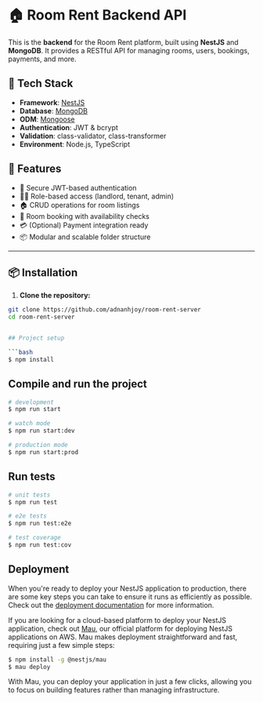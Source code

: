 # 🏠 Room Rent Backend API

This is the **backend** for the Room Rent platform, built using **NestJS** and **MongoDB**. It provides a RESTful API for managing rooms, users, bookings, payments, and more.

## 🚀 Tech Stack

- **Framework**: [NestJS](https://nestjs.com/)
- **Database**: [MongoDB](https://www.mongodb.com/)
- **ODM**: [Mongoose](https://mongoosejs.com/)
- **Authentication**: JWT & bcrypt
- **Validation**: class-validator, class-transformer
- **Environment**: Node.js, TypeScript



## 🧪 Features

- 🔐 Secure JWT-based authentication
- 🧑‍💼 Role-based access (landlord, tenant, admin)
- 🏠 CRUD operations for room listings
- 📅 Room booking with availability checks
- 💳 (Optional) Payment integration ready
- 📦 Modular and scalable folder structure

---

## 📦 Installation

1. **Clone the repository:**

```bash
git clone https://github.com/adnanhjoy/room-rent-server
cd room-rent-server


## Project setup

```bash
$ npm install
```

## Compile and run the project

```bash
# development
$ npm run start

# watch mode
$ npm run start:dev

# production mode
$ npm run start:prod
```

## Run tests

```bash
# unit tests
$ npm run test

# e2e tests
$ npm run test:e2e

# test coverage
$ npm run test:cov
```

## Deployment

When you're ready to deploy your NestJS application to production, there are some key steps you can take to ensure it runs as efficiently as possible. Check out the [deployment documentation](https://docs.nestjs.com/deployment) for more information.

If you are looking for a cloud-based platform to deploy your NestJS application, check out [Mau](https://mau.nestjs.com), our official platform for deploying NestJS applications on AWS. Mau makes deployment straightforward and fast, requiring just a few simple steps:

```bash
$ npm install -g @nestjs/mau
$ mau deploy
```

With Mau, you can deploy your application in just a few clicks, allowing you to focus on building features rather than managing infrastructure.


